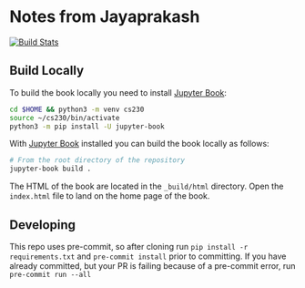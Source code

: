 # Notes from Jayaprakash

[![Build Stats](https://github.com/osjayaprakash/notes/workflows/deploy-book/badge.svg)](https://github.com/osjayaprakash/notes/actions)


## Build Locally

To build the book locally you need to install [Jupyter Book](https://jupyterbook.org/en/stable/intro.html):

```zsh
cd $HOME && python3 -m venv cs230
source ~/cs230/bin/activate
python3 -m pip install -U jupyter-book
```

With [Jupyter Book](https://jupyterbook.org/en/stable/intro.html) installed you can build the book locally as follows:

```bash
# From the root directory of the repository
jupyter-book build .
```

The HTML of the book are located in the `_build/html` directory. Open the `index.html` file to land on the home page of the book.

## Developing

This repo uses pre-commit, so after cloning run `pip install -r requirements.txt` and `pre-commit install` prior to committing.
If you have already committed, but your PR is failing because of a pre-commit error, run `pre-commit run --all`
